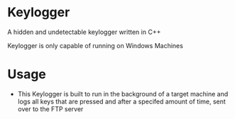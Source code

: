 # Keylogger
A hidden and undetectable keylogger written in C++

Keylogger is only capable of running on Windows Machines

# Usage
- This Keylogger is built to run in the background of a target machine and logs all keys that are pressed and after a specifed amount of time, sent over to the FTP server
